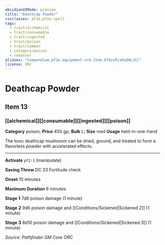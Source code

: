 ```yaml
---
obsidianUIMode: preview
title: "Deathcap Powder"
cssclasses: pf2e,pf2e-spell
tags:
  - trait/alchemical
  - trait/consumable
  - trait/ingested
  - trait/poison
  - trait/common
  - category/poison
  - remaster
aliases: "Compendium.pf2e.equipment-srd.Item.87AzvRja9uQOLJCC"
license: ORC
---
```

# Deathcap Powder
## Item 13
### [[alchemical]][[consumable]][[ingested]][[poison]]

**Category** poison; 
**Price** 450 gp; 
**Bulk** L; **Size** med
**Usage** held-in-one-hand

The toxic deathcap mushroom can be dried, ground, and treated to form a flavorless powder with accelerated effects.

* * *

**Activate** `pf2:1` (manipulate)

**Saving Throw** DC 33 Fortitude check

**Onset** 10 minutes

**Maximum Duration** 6 minutes

**Stage 1** 7d8 poison damage (1 minute)

**Stage 2** 9d6 poison damage and [[Conditions/Sickened|Sickened 2]] (1 minute)

**Stage 3** 8d10 poison damage and [[Conditions/Sickened|Sickened 3]] (1 minute)

*Source: Pathfinder GM Core*
*ORC*